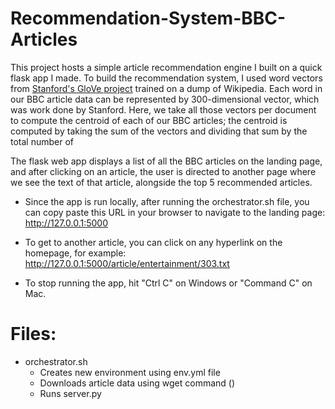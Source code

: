 # Recommendation-System-BBC-Articles

This project hosts a simple article recommendation engine I built on a quick flask app I made. To build the recommendation system, I used word vectors from [Stanford's GloVe project](https://nlp.stanford.edu/projects/glove/) trained on a dump of Wikipedia. 
Each word in our BBC article data can be represented by 300-dimensional vector, which was work done by Stanford. Here, we take all those vectors per document to compute the centroid of each of our BBC articles; the centroid is computed by taking the sum of the vectors and dividing that sum by the total number of 

The flask web app displays a list of all the BBC articles on the landing page, and after clicking on an article, the user is directed to another page where we see the text of that article, alongside the top 5 recommended articles. 

- Since the app is run locally, after running the orchestrator.sh file, you can copy paste this URL in your browser to navigate to the landing page:
http://127.0.0.1:5000

- To get to another article, you can click on any hyperlink on the homepage, for example:
http://127.0.0.1:5000/article/entertainment/303.txt

- To stop running the app, hit "Ctrl C" on Windows or "Command C" on Mac.

# Files:
- orchestrator.sh
    - Creates new environment using env.yml file
    - Downloads article data using wget command ()
    - Runs server.py
